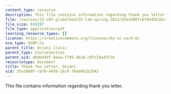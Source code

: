 ```yaml
---
content_type: resource
description: This file contains information regarding thank you letter.
file: /courses/15-s07-globalhealth-lab-spring-2013/35e1600fcb70445618c4766d461b2942_MIT15_S07S13_thank_yo_unj.pdf
file_size: 659197
file_type: application/pdf
learning_resource_types: []
license: https://creativecommons.org/licenses/by-nc-sa/4.0/
ocw_type: OCWFile
parent_title: Unjani Clinic
parent_type: CourseSection
parent_uid: dbdb449f-9aea-f745-4b10-c97c28a45f1b
resourcetype: Document
title: Thank You Letter, Unjani
uid: 35e1600f-cb70-4456-18c4-766d461b2942
---
```

This file contains information regarding thank you letter.